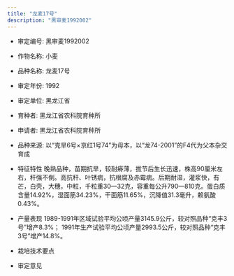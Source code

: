 ```yaml
---
title: "龙麦17号"
description: "黑审麦1992002"
---
```

* 审定编号:  黑审麦1992002

*  作物名称:  小麦

*  品种名称:  龙麦17号

*  审定年份:  1992

*  审定单位:  黑龙江省

* 育种者:  黑龙江省农科院育种所

*  申请者:  黑龙江省农科院育种所

*  品种来源:  以“克旱6号×京红1号74”为母本，以“龙74-2001”的F4代为父本杂交育成

*  特征特性
晚熟品种，苗期抗旱，较耐瘠薄，拔节后生长迅速，株高90厘米左右，秆强不倒。高抗秆、叶锈病，抗根腐及赤霉病。后期耐湿，灌浆快，有芒，白壳，大穗，中粒，千粒重30—32克，容重每公升790—810克。蛋白质含量14.92%，湿面筋34.23%，干面筋11.65%，沉降值31.3毫升，赖氨酸0.43%。

*  产量表现
1989-1991年区域试验平均公顷产量3145.9公斤，较对照品种“克丰3号”增产8.3%； 1991年生产试验平均公顷产量2993.5公斤，较对照品种“克丰3号”增产14.8%。

*  栽培技术要点


*  审定意见


